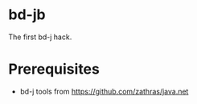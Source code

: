 # bd-jb

The first bd-j hack.

# Prerequisites

- bd-j tools from https://github.com/zathras/java.net
